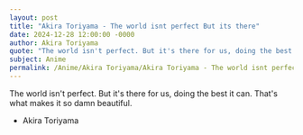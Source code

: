 ```yaml
---
layout: post
title: "Akira Toriyama - The world isnt perfect But its there"
date: 2024-12-28 12:00:00 -0000
author: Akira Toriyama
quote: "The world isn't perfect. But it's there for us, doing the best it can. That's what makes it so damn beautiful."
subject: Anime
permalink: /Anime/Akira Toriyama/Akira Toriyama - The world isnt perfect But its there
---
```


The world isn't perfect. But it's there for us, doing the best it can. That's what makes it so damn beautiful.

- Akira Toriyama
